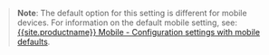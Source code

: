 > **Note**: The default option for this setting is different for mobile devices. For information on the default mobile setting, see: [{{site.productname}} Mobile - Configuration settings with mobile defaults]({{site.baseurl}}/interface/editor-mode/tinymce-for-mobile/#mobiledefaultsforselectedsettings).